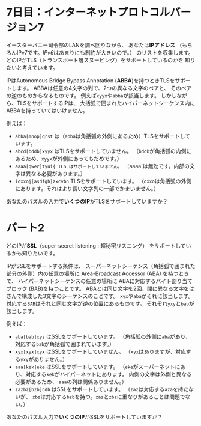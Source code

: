 # 7日目：インターネットプロトコルバージョン7 #

イースターバニー司令部のLANを調べ回りながら、
あなたは**IPアドレス**
（もちろんIPv7です。*IPv6*はあまりにも制約が大きいので。）
のリストを収集します。
どのIPがTLS（トランスポート層スヌーピング）をサポートしているのかを
知りたいと考えています。

IPはAutonomous Bridge Bypass Annotation (**ABBA**)を持つときTLSをサポートします。
ABBAは任意の4文字の列で、2つの異なる文字のペアと、
そのペアの逆のものからなるものです。
例えば`xyyx`や`abba`が該当します。
しかしながら、TLSをサポートするIPは、
大括弧で囲まれたハイパーネットシーケンス内にABBAを持っていてはいけません。

例えば：

- `abba[mnop]qrst` は（`abba`は角括弧の外側にあるため）TLSをサポートしています。
- `abcd[bddb]xyyx` はTLSをサポートしていません。
（`bddb`が角括弧の内側にあるため、`xyyx`が外側にあってもだめです。）
- `aaaa[qwer]tyui{ TLS はサポートしていません。
（`aaaa`は無効です。内部の文字は異なる必要があります。）
- `ioxxoj[asdfgh]zxcvbn` TLSをサポートしています。
（`oxxo`は角括弧の外側にあります。それはより長い文字列の一部でかまいません。）

あなたのパズルの入力で**いくつのIP**がTLSをサポートしていますか？

# パート2 #

どのIPが**SSL**（super-secret listening : 超秘密リスニング）
をサポートしているかも知りたいです。

IPがSSLをサポートする条件は、
スーパーネットシーケンス（角括弧で囲まれた部分の外側）内の任意の場所に
Area-Broadcast Accessor (ABA) を持つときで、
ハイパーネットシーケンスの任意の場所に
ABAに対応するバイト割り当てブロック (BAB)を持つことです。
ABAとは同じ文字を2回、間に異なる文字をはさんで構成した3文字のシーケンスのことです。
`xyx`や`aba`がそれに該当します。
対応する`BAB`はそれと同じ文字が逆の位置にあるものです。
それぞれ`yxy`と`bab`が該当します。

例えば：

- `aba[bab]xyz` はSSLをサポートしています。
（角括弧の外側に`aba`があり、対応する`bab`が角括弧で囲まれています。）
- `xyx[xyx]xyx` はSSLをサポートしていません。
（`xyx`はありますが、対応する`yxy`がありません。）
- `aaa[kek]eke` はSSLをサポートしています。
（`eke`がスーパーネットにあり、対応する`kek`がハイパーネットにあります。
内側の文字は外側と異なる必要があるため、
`aaa`の列は関係ありません。）
- `zazbz[bzb]cdb` はSSLをサポートしています。
（`zaz`は対応する`aza`を持たないが、
`zbz`は対応する`bzb`を持つ。`zaz`と`zbz`に重なりがあることは問題でない。）

あなたのパズル入力で**いくつのIP**がSSLをサポートしていますか？

